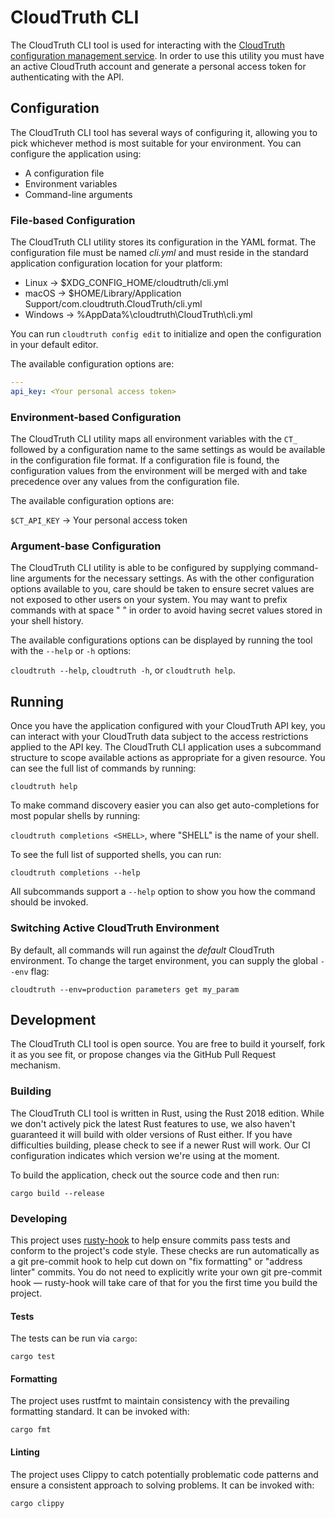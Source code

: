 CloudTruth CLI
==============

The CloudTruth CLI tool is used for interacting with the [CloudTruth configuration management service](https://cloudtruth.com).
In order to use this utility you must have an active CloudTruth account and generate a personal access token for authenticating with the API.

Configuration
-------------

The CloudTruth CLI tool has several ways of configuring it, allowing you to pick whichever method is most suitable for your environment.
You can configure the application using:

* A configuration file
* Environment variables
* Command-line arguments

### File-based Configuration

The CloudTruth CLI utility stores its configuration in the YAML format.
The configuration file must be named _cli.yml_ and must reside in the standard application configuration location for your platform:

* Linux -> $XDG_CONFIG_HOME/cloudtruth/cli.yml
* macOS -> $HOME/Library/Application Support/com.cloudtruth.CloudTruth/cli.yml
* Windows -> %AppData%\cloudtruth\CloudTruth\cli.yml

You can run `cloudtruth config edit` to initialize and open the configuration in your default editor.

The available configuration options are:

```yaml
--- 
api_key: <Your personal access token>
```

### Environment-based Configuration

The CloudTruth CLI utility maps all environment variables with the `CT_` followed by a configuration name to the same settings as would be available in the configuration file format.
If a configuration file is found, the configuration values from the environment will be merged with and take precedence over any values from the configuration file.

The available configuration options are:

`$CT_API_KEY` -> Your personal access token


### Argument-base Configuration

The CloudTruth CLI utility is able to be configured by supplying command-line arguments for the necessary settings.
As with the other configuration options available to you, care should be taken to ensure secret values are not exposed to other users on your system.
You may want to prefix commands with at space " " in order to avoid having secret values stored in your shell history.

The available configurations options can be displayed by running the tool with the `--help` or `-h` options:

`cloudtruth --help`, `cloudtruth -h`, or `cloudtruth help`.


Running
-------

Once you have the application configured with your CloudTruth API key, you can interact with your CloudTruth data subject to the access restrictions applied to the API key.
The CloudTruth CLI application uses a subcommand structure to scope available actions as appropriate for a given resource. You can see the full list of commands by running:

`cloudtruth help`

To make command discovery easier you can also get auto-completions for most popular shells by running:

`cloudtruth completions <SHELL>`, where "SHELL" is the name of your shell.

To see the full list of supported shells, you can run:

`cloudtruth completions --help`

All subcommands support a `--help` option to show you how the command should be invoked.

### Switching Active CloudTruth Environment

By default, all commands will run against the _default_ CloudTruth environment.
To change the target environment, you can supply the global `--env` flag:

`cloudtruth --env=production parameters get my_param`


Development
-----------

The CloudTruth CLI tool is open source.
You are free to build it yourself, fork it as you see fit, or propose changes via the GitHub Pull Request mechanism.

### Building

The CloudTruth CLI tool is written in Rust, using the Rust 2018 edition.
While we don't actively pick the latest Rust features to use, we also haven't guaranteed it will build with older versions of Rust either.
If you have difficulties building, please check to see if a newer Rust will work.
Our CI configuration indicates which version we're using at the moment.

To build the application, check out the source code and then run:

`cargo build --release`

### Developing

This project uses [rusty-hook](https://github.com/swellaby/rusty-hook) to help ensure commits pass tests and conform to the project's code style.
These checks are run automatically as a git pre-commit hook to help cut down on "fix formatting" or "address linter" commits.
You do not need to explicitly write your own git pre-commit hook &mdash; rusty-hook will take care of that for you the first time you build the project.

#### Tests

The tests can be run via `cargo`:

`cargo test`

#### Formatting

The project uses rustfmt to maintain consistency with the prevailing formatting standard.
It can be invoked with:

`cargo fmt`

#### Linting

The project uses Clippy to catch potentially problematic code patterns and ensure a consistent approach to solving problems.
It can be invoked with:

`cargo clippy`
